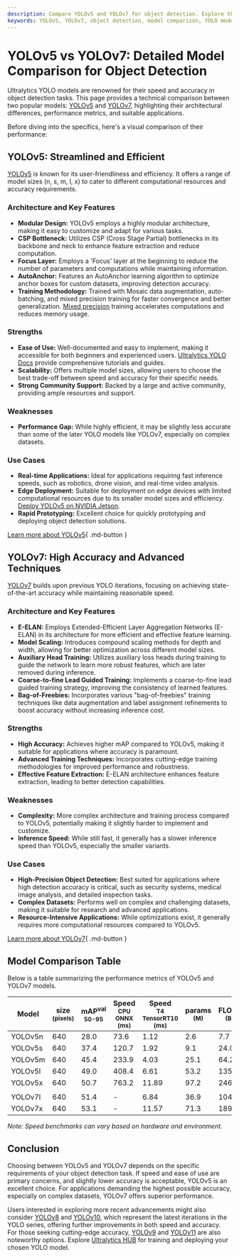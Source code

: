 ```yaml
---
description: Compare YOLOv5 and YOLOv7 for object detection. Explore their architectures, performance metrics, strengths, weaknesses, and use cases.
keywords: YOLOv5, YOLOv7, object detection, model comparison, YOLO models, Ultralytics, computer vision, performance metrics, architectures
---
```


# YOLOv5 vs YOLOv7: Detailed Model Comparison for Object Detection

Ultralytics YOLO models are renowned for their speed and accuracy in object detection tasks. This page provides a technical comparison between two popular models: [YOLOv5](https://github.com/ultralytics/yolov5) and [YOLOv7](https://github.com/WongKinYiu/yolov7), highlighting their architectural differences, performance metrics, and suitable applications.

Before diving into the specifics, here's a visual comparison of their performance:


<script async src="https://cdn.jsdelivr.net/npm/chart.js@3.9.1/dist/chart.min.js"></script>
<script defer src="../../javascript/benchmark.js"></script>

<canvas id="modelComparisonChart" width="1024" height="400" active-models='["YOLOv5", "YOLOv7"]'></canvas>

## YOLOv5: Streamlined and Efficient

[YOLOv5](https://github.com/ultralytics/yolov5) is known for its user-friendliness and efficiency. It offers a range of model sizes (n, s, m, l, x) to cater to different computational resources and accuracy requirements.

### Architecture and Key Features

- **Modular Design:** YOLOv5 employs a highly modular architecture, making it easy to customize and adapt for various tasks.
- **CSP Bottleneck:** Utilizes CSP (Cross Stage Partial) bottlenecks in its backbone and neck to enhance feature extraction and reduce computation.
- **Focus Layer:** Employs a 'Focus' layer at the beginning to reduce the number of parameters and computations while maintaining information.
- **AutoAnchor:** Features an AutoAnchor learning algorithm to optimize anchor boxes for custom datasets, improving detection accuracy.
- **Training Methodology:** Trained with Mosaic data augmentation, auto-batching, and mixed precision training for faster convergence and better generalization. [Mixed precision](https://www.ultralytics.com/glossary/mixed-precision) training accelerates computations and reduces memory usage.

### Strengths

- **Ease of Use:** Well-documented and easy to implement, making it accessible for both beginners and experienced users. [Ultralytics YOLO Docs](https://docs.ultralytics.com/guides/) provide comprehensive tutorials and guides.
- **Scalability:** Offers multiple model sizes, allowing users to choose the best trade-off between speed and accuracy for their specific needs.
- **Strong Community Support:** Backed by a large and active community, providing ample resources and support.

### Weaknesses

- **Performance Gap:** While highly efficient, it may be slightly less accurate than some of the later YOLO models like YOLOv7, especially on complex datasets.

### Use Cases

- **Real-time Applications:** Ideal for applications requiring fast inference speeds, such as robotics, drone vision, and real-time video analysis.
- **Edge Deployment:** Suitable for deployment on edge devices with limited computational resources due to its smaller model sizes and efficiency. [Deploy YOLOv5 on NVIDIA Jetson](https://docs.ultralytics.com/guides/nvidia-jetson/).
- **Rapid Prototyping:** Excellent choice for quickly prototyping and deploying object detection solutions.

[Learn more about YOLOv5](https://github.com/ultralytics/yolov5){ .md-button }

## YOLOv7: High Accuracy and Advanced Techniques

[YOLOv7](https://github.com/WongKinYiu/yolov7) builds upon previous YOLO iterations, focusing on achieving state-of-the-art accuracy while maintaining reasonable speed.

### Architecture and Key Features

- **E-ELAN:** Employs Extended-Efficient Layer Aggregation Networks (E-ELAN) in its architecture for more efficient and effective feature learning.
- **Model Scaling:** Introduces compound scaling methods for depth and width, allowing for better optimization across different model sizes.
- **Auxiliary Head Training:** Utilizes auxiliary loss heads during training to guide the network to learn more robust features, which are later removed during inference.
- **Coarse-to-fine Lead Guided Training:** Implements a coarse-to-fine lead guided training strategy, improving the consistency of learned features.
- **Bag-of-Freebies:** Incorporates various "bag-of-freebies" training techniques like data augmentation and label assignment refinements to boost accuracy without increasing inference cost.

### Strengths

- **High Accuracy:** Achieves higher mAP compared to YOLOv5, making it suitable for applications where accuracy is paramount.
- **Advanced Training Techniques:** Incorporates cutting-edge training methodologies for improved performance and robustness.
- **Effective Feature Extraction:** E-ELAN architecture enhances feature extraction, leading to better detection capabilities.

### Weaknesses

- **Complexity:** More complex architecture and training process compared to YOLOv5, potentially making it slightly harder to implement and customize.
- **Inference Speed:** While still fast, it generally has a slower inference speed than YOLOv5, especially the smaller variants.

### Use Cases

- **High-Precision Object Detection:** Best suited for applications where high detection accuracy is critical, such as security systems, medical image analysis, and detailed inspection tasks.
- **Complex Datasets:** Performs well on complex and challenging datasets, making it suitable for research and advanced applications.
- **Resource-Intensive Applications:** While optimizations exist, it generally requires more computational resources compared to YOLOv5.

[Learn more about YOLOv7](https://docs.ultralytics.com/models/yolov7/){ .md-button }

## Model Comparison Table

Below is a table summarizing the performance metrics of YOLOv5 and YOLOv7 models.

| Model   | size<br><sup>(pixels) | mAP<sup>val<br>50-95 | Speed<br><sup>CPU ONNX<br>(ms) | Speed<br><sup>T4 TensorRT10<br>(ms) | params<br><sup>(M) | FLOPs<br><sup>(B) |
| ------- | --------------------- | -------------------- | ------------------------------ | ----------------------------------- | ------------------ | ----------------- |
| YOLOv5n | 640                   | 28.0                 | 73.6                           | 1.12                                | 2.6                | 7.7               |
| YOLOv5s | 640                   | 37.4                 | 120.7                          | 1.92                                | 9.1                | 24.0              |
| YOLOv5m | 640                   | 45.4                 | 233.9                          | 4.03                                | 25.1               | 64.2              |
| YOLOv5l | 640                   | 49.0                 | 408.4                          | 6.61                                | 53.2               | 135.0             |
| YOLOv5x | 640                   | 50.7                 | 763.2                          | 11.89                               | 97.2               | 246.4             |
|         |                       |                      |                                |                                     |                    |                   |
| YOLOv7l | 640                   | 51.4                 | -                              | 6.84                                | 36.9               | 104.7             |
| YOLOv7x | 640                   | 53.1                 | -                              | 11.57                               | 71.3               | 189.9             |

_Note: Speed benchmarks can vary based on hardware and environment._

## Conclusion

Choosing between YOLOv5 and YOLOv7 depends on the specific requirements of your object detection task. If speed and ease of use are primary concerns, and slightly lower accuracy is acceptable, YOLOv5 is an excellent choice. For applications demanding the highest possible accuracy, especially on complex datasets, YOLOv7 offers superior performance.

Users interested in exploring more recent advancements might also consider [YOLOv8](https://docs.ultralytics.com/models/yolov8/) and [YOLOv10](https://docs.ultralytics.com/models/yolov10/), which represent the latest iterations in the YOLO series, offering further improvements in both speed and accuracy. For those seeking cutting-edge accuracy, [YOLOv9](https://docs.ultralytics.com/models/yolov9/) and [YOLOv11](https://docs.ultralytics.com/models/yolo11/) are also noteworthy options. Explore [Ultralytics HUB](https://www.ultralytics.com/hub) for training and deploying your chosen YOLO model.
